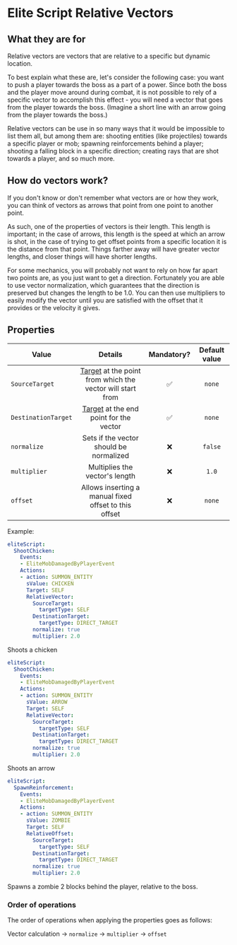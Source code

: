# Elite Script Relative Vectors

## What they are for

Relative vectors are vectors that are relative to a specific but dynamic location.

To best explain what these are, let's consider the following case: you want to push a player towards the boss as a part of a power. Since both the boss and the player move around during combat, it is not possible to rely of a specific vector to accomplish this effect - you will need a vector that goes from the player towards the boss. (Imagine a short line with an arrow going from the player towards the boss.)

Relative vectors can be use in so many ways that it would be impossible to list them all, but among them are: shooting entities (like projectiles) towards a specific player or mob; spawning reinforcements behind a player; shooting a falling block in a specific direction; creating rays that are shot towards a player, and so much more.

## How do vectors work?

If you don't know or don't remember what vectors are or how they work, you can think of vectors as arrows that point from one point to another point.

As such, one of the properties of vectors is their length. This length is important; in the case of arrows, this length is the speed at which an arrow is shot, in the case of trying to get offset points from a specific location it is the distance from that point. Things farther away will have greater vector lengths, and closer things will have shorter lengths.

For some mechanics, you will probably not want to rely on how far apart two points are, as you just want to get a direction. Fortunately you are able to use vector normalization, which guarantees that the direction is preserved but changes the length to be 1.0. You can then use multipliers to easily modify the vector until you are satisfied with the offset that it provides or the velocity it gives.

## Properties

| Value |                                                 Details                                                  | Mandatory? | Default value |
| --- |:--------------------------------------------------------------------------------------------------------:| :-: | :-: |
| `SourceTarget` | [Target]($language$/elitemobs/elitescript_targets.md) at the point from which the vector will start from | ✅ | `none` |
| `DestinationTarget` |          [Target]($language$/elitemobs/elitescript_targets.md) at the end point for the vector           | ✅ | `none` |
| `normalize` |                                 Sets if the vector should be normalized                                  | ❌ | `false` |
| `multiplier` |                                      Multiplies the vector's length                                      | ❌ | `1.0` |
| `offset` |                          Allows inserting a manual fixed offset to this offset                           | ❌ | `none` |

Example:

```yaml
eliteScript:
  ShootChicken:
    Events:
    - EliteMobDamagedByPlayerEvent
    Actions:
    - action: SUMMON_ENTITY
      sValue: CHICKEN
      Target: SELF
      RelativeVector:
        SourceTarget:
          targetType: SELF
        DestinationTarget:
          targetType: DIRECT_TARGET
        normalize: true
        multiplier: 2.0
```

Shoots a chicken

```yaml
eliteScript:
  ShootChicken:
    Events:
    - EliteMobDamagedByPlayerEvent
    Actions:
    - action: SUMMON_ENTITY
      sValue: ARROW
      Target: SELF
      RelativeVector:
        SourceTarget:
          targetType: SELF
        DestinationTarget:
          targetType: DIRECT_TARGET
        normalize: true
        multiplier: 2.0
```

Shoots an arrow

```yaml
eliteScript:
  SpawnReinforcement:
    Events:
    - EliteMobDamagedByPlayerEvent
    Actions:
    - action: SUMMON_ENTITY
      sValue: ZOMBIE
      Target: SELF
      RelativeOffset:
        SourceTarget:
          targetType: SELF
        DestinationTarget:
          targetType: DIRECT_TARGET
        normalize: true
        multiplier: 2.0
```

Spawns a zombie 2 blocks behind the player, relative to the boss.

### Order of operations

The order of operations when applying the properties goes as follows:

Vector calculation -> `normalize` -> `multiplier` -> `offset`